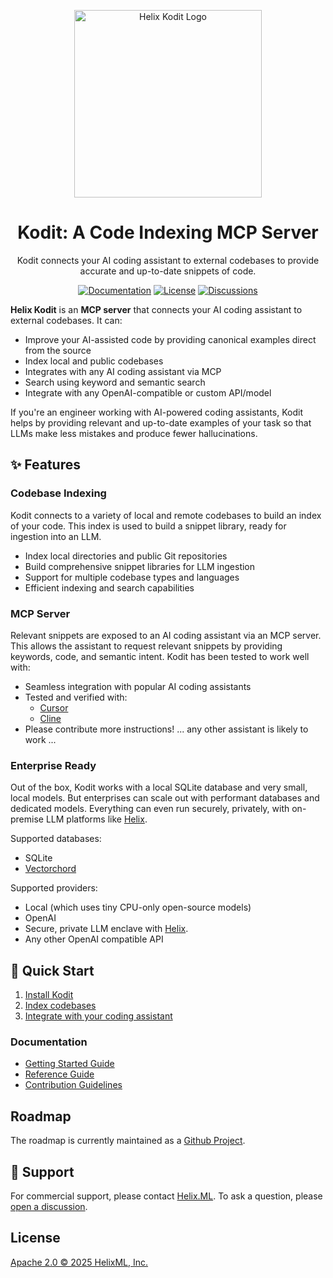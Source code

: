 <p align="center">
    <a href="https://docs.helix.ml/kodit/"><img src="https://docs.helix.ml/images/helix-kodit-logo.png" alt="Helix Kodit Logo" width="300"></a>
</p>

<h1 align="center">
Kodit: A Code Indexing MCP Server
</h1>

<p align="center">
Kodit connects your AI coding assistant to external codebases to provide accurate and up-to-date snippets of code.
</p>

<div align="center">

[![Documentation](https://img.shields.io/badge/Documentation-6B46C1?style=for-the-badge&logo=readthedocs&logoColor=white)](https://docs.helix.ml/kodit/)
[![License](https://img.shields.io/badge/License-Apache%202.0-blue.svg?style=for-the-badge)](./LICENSE)
[![Discussions](https://img.shields.io/badge/Discussions-181717?style=for-the-badge&logo=github&logoColor=white)](https://github.com/helixml/kodit/discussions)

</div>

**Helix Kodit** is an **MCP server** that connects your AI coding assistant to external codebases. It can:

- Improve your AI-assisted code by providing canonical examples direct from the source
- Index local and public codebases
- Integrates with any AI coding assistant via MCP
- Search using keyword and semantic search
- Integrate with any OpenAI-compatible or custom API/model

If you're an engineer working with AI-powered coding assistants, Kodit helps by
providing relevant and up-to-date examples of your task so that LLMs make less mistakes
and produce fewer hallucinations.

## ✨ Features

### Codebase Indexing

Kodit connects to a variety of local and remote codebases to build an index of your
code. This index is used to build a snippet library, ready for ingestion into an LLM.

- Index local directories and public Git repositories
- Build comprehensive snippet libraries for LLM ingestion
- Support for multiple codebase types and languages
- Efficient indexing and search capabilities

### MCP Server

Relevant snippets are exposed to an AI coding assistant via an MCP server. This allows
the assistant to request relevant snippets by providing keywords, code, and semantic
intent. Kodit has been tested to work well with:

- Seamless integration with popular AI coding assistants
- Tested and verified with:
  - [Cursor](https://docs.helix.ml/kodit/getting-started/integration/#integration-with-cursor)
  - [Cline](https://docs.helix.ml/kodit/getting-started/integration/#integration-with-cline)
- Please contribute more instructions! ... any other assistant is likely to work ...

### Enterprise Ready

Out of the box, Kodit works with a local SQLite database and very small, local models.
But enterprises can scale out with performant databases and dedicated models. Everything
can even run securely, privately, with on-premise LLM platforms like
[Helix](https://helix.ml).

Supported databases:

- SQLite
- [Vectorchord](https://github.com/tensorchord/VectorChord)

Supported providers:

- Local (which uses tiny CPU-only open-source models)
- OpenAI
- Secure, private LLM enclave with [Helix](https://helix.ml).
- Any other OpenAI compatible API

## 🚀 Quick Start

1. [Install Kodit](https://docs.helix.ml/kodit/getting-started/installation/)
2. [Index codebases](https://docs.helix.ml/kodit/getting-started/quick-start/)
3. [Integrate with your coding assistant](https://docs.helix.ml/kodit/getting-started/integration/)

### Documentation

- [Getting Started Guide](http://localhost:1313/kodit/getting-started/)
- [Reference Guide](http://localhost:1313/kodit/reference/)
- [Contribution Guidelines](.github/CONTRIBUTING.md)

## Roadmap

The roadmap is currently maintained as a [Github Project](https://github.com/orgs/helixml/projects/4).

## 💬 Support

For commercial support, please contact [Helix.ML](founders@helix.ml). To ask a question,
please [open a discussion](https://github.com/helixml/kodit/discussions).

## License

[Apache 2.0 © 2025 HelixML, Inc.](./LICENSE)

